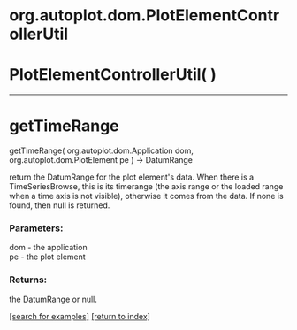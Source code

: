 # org.autoplot.dom.PlotElementControllerUtil



# PlotElementControllerUtil( )


***
<a name="getTimeRange"></a>
# getTimeRange
getTimeRange( org.autoplot.dom.Application dom, org.autoplot.dom.PlotElement pe ) &rarr; DatumRange

return the DatumRange for the plot element's data.  When there is a
 TimeSeriesBrowse, this is its timerange (the axis range or the loaded range
 when a time axis is not visible), otherwise it comes from
 the data.  If none is found, then null is returned.

### Parameters:
dom - the application
<br>pe - the plot element

### Returns:
the DatumRange or null.

<a href="https://github.com/autoplot/dev/search?q=getTimeRange&unscoped_q=getTimeRange">[search for examples]</a>
<a href="https://github.com/autoplot/documentation/blob/master/javadoc/index-all.md">[return to index]</a>

